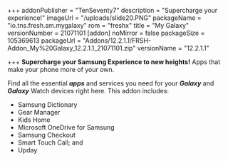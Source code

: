 +++
addonPublisher = "TenSeventy7"
description = "Supercharge your experience!"
imageUrl = "/uploads/slide20.PNG"
packageName = "io.tns.fresh.sm.mygalaxy"
rom = "freshx"
title = "My Galaxy"
versionNumber = 21071101
[addon]
noMirror = false
packageSize = 105369613
packageUrl = "Addons/12.2.1.1/FRSH-Addon_My%20Galaxy_12.2.1.1_21071101.zip"
versionName = "12.2.1.1"

+++
**Supercharge your Samsung Experience to new heights!** Apps that make your phone more of your own.

Find all the essential **_apps_** and services you need for your **_Galaxy_** and **_Galaxy_** Watch devices right here. This addon includes:

* Samsung Dictionary
* Gear Manager
* Kids Home
* Microsoft OneDrive for Samsung
* Samsung Checkout
* Smart Touch Call; and
* Upday